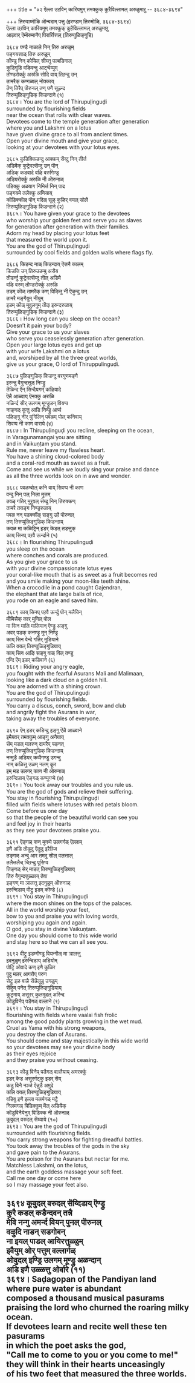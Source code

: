 +++
title = "०२ ऎल्ला उऱविन् कारियमुम् तमक्कुक् कुऱैविल्लामल् अरुळुमाऱु -- ३६८४-३६९४"

+++
तिरुवाय्मॊऴि ऒन्बदाम् पत्तु (इरण्डाम् तिरुमॊऴि, ३६८४-३६९४)  
ऎल्ला उऱविन् कारियमुम् तमक्कुक् कुऱैविल्लामल् अरुळुमाऱु  
आऴ्वार् ऎम्बॆरुमानैप् पिरार्त्तित्तल् (तिरुप्पुळिङ्गुडि)  

३६८४ पण्डै नाळाले निन् तिरु अरुळुम्  
पङ्गयत्ताळ् तिरु अरुळुम्  
कॊण्डु निन् कोयिल् सीय्त्तु पल्बडिगाल्  
कुडिगुडि वऴिवन्दु आट्चॆय्युम्  
तॊण्डरोर्क्कु अरुळि सोदि वाय् तिऱन्दु उन्  
तामरैक् कण्गळाल् नोक्काय्  
तॆण् तिरैप् पॊरुनल् तण् पणै सूऴ्न्द  
तिरुप्पुळिङ्गुडिक् किडन्दाने (१)  
३६८४। You are the lord of Thirupuḷinguḍi  
surrounded by flourishing fields  
near the ocean that rolls with clear waves.  
Devotees come to the temple generation after generation  
where you and Lakshmi on a lotus  
have given divine grace to all from ancient times.  
Open your divine mouth and give your grace,  
looking at your devotees with your lotus eyes.  

३६८५ कुडिक्किडन्दु आक्कम् सॆय्दु निन् तीर्त्त  
अडिमैक् कुट्रेवल्सॆय्दु उन् पॊन्  
अडिक् कडवादे वऴि वरुगिण्ड्र  
अडियरोर्क्कु अरुळि नी ऒरुनाळ्  
पडिक्कु अळवाग निमिर्त्त निन् पाद  
पङ्गयमे तलैक्कु अणियाय्  
कॊडिक्कॊळ् पॊन् मदिळ् सूऴ् कुळिर् वयल् सोलै  
तिरुप्पुळिङ्गुडिक् किडन्दाने (२)  
३६८५। You have given your grace to the devotees  
who worship your golden feet and serve you as slaves  
for generation after generation with their families.  
Adorn my head by placing your lotus feet  
that measured the world upon it.  
You are the god of Thirupuḷinguḍi  
surrounded by cool fields and golden walls where flags fly.  

३६८६ किडन्द नाळ् किडन्दाय् ऎत्तनै कालम्  
किडत्ति उन् तिरुउडम्बु असैय  
तॊडर्न्दु कुट्रेवल्सॆय्दु तॊल् अडिमै  
वऴि वरुम् तॊण्डरोर्क्कु अरुळि  
तडम् कॊळ् तामरैक् कण् विऴित्तु नी ऎऴुन्दु उन्  
तामरै मङ्गैयुम् नीयुम्  
इडम् कॊळ् मूवुलगुम् तॊऴ इरुन्दरुळाय्  
तिरुप्पुळिङ्गुडिक् किडन्दाने (३)  
३६८६। How long can you sleep on the ocean?  
Doesn’t it pain your body?  
Give your grace to us your slaves  
who serve you ceaselessly generation after generation.  
Open your large lotus eyes and get up  
with your wife Lakshmi on a lotus  
and, worshiped by all the three great worlds,  
give us your grace, O lord of Thiruppulinguḍi.  

३६८७ पुळिङ्गुडिक् किडन्दु वरगुणमङ्गै  
इरुन्दु वैगुन्दत्तुळ् निण्ड्रु  
तॆळिन्द ऎन् सिन्दैयगम् कऴियादे  
ऎन्नै आळ्वाय् ऎनक्कु अरुळि  
नळिर्न्द सीर् उलगम् मूण्ड्रुडन् वियप्प  
नाङ्गळ् कूत्तु आडि निण्ड्रु आर्प्प  
पळिङ्गु नीर् मुगिलिन् पवळम् पोल् कनिवाय्  
सिवप्प नी काण वाराये (४)  
३६८७। In Thirupuḷinguḍi you recline, sleeping on the ocean,  
in Varagunamangai you are sitting  
and in Vaikuṇṭam you stand.  
Rule me, never leave my flawless heart.  
You have a shining cloud-colored body  
and a coral-red mouth as sweet as a fruit.  
Come and see us while we loudly sing your praise and dance  
as all the three worlds look on in awe and wonder.  

३६८८ पवळम्बोल् कनि वाय् सिवप्प नी काण  
वन्दु निन् पल् निला मुत्तम्  
तवऴ् गतिर् मुऱुवल् सॆय्दु निन् तिरुक्कण्  
तामरै तयङ्ग निण्ड्ररुळाय्  
पवळ नन् पडर्क्कीऴ् सङ्गु उऱै पॊरुनल्  
तण् तिरुप्पुळिङ्गुडिक् किडन्दाय्  
कवळ मा कळिट्रिन् इडर् कॆडत् तडत्तुक्  
काय् सिनप् पऱवै ऊर्न्दाने (५)  
३६८८। In flourishing Thirupulinguḍi  
you sleep on the ocean  
where conches and corals are produced.  
As you give your grace to us  
with your divine compassionate lotus eyes  
your coral-like mouth that is as sweet as a fruit becomes red  
and you smile making your moon-like teeth shine.  
When a crocodile in a pond caught Gajendran,  
the elephant that ate large balls of rice,  
you rode on an eagle and saved him.  

३६८९ काय् सिनप् पऱवै ऊर्न्दु पॊन् मलैयिन्  
मीमिसैक् कार् मुगिल् पोल  
मा सिन मालि मालिमान् ऎण्ड्रु अङ्गु  
अवर् पडक् कनण्ड्रु मुन् निण्ड्र  
काय् सिन वेन्दे गतिर् मुडियाने  
कलि वयल् तिरुप्पुळिङ्गुडियाय्  
काय् सिन आऴि सङ्गु वाळ् विल् तण्डु  
एन्दि ऎम् इडर् कडिवाने (६)  
३६८९। Riding your angry eagle,  
you fought with the fearful Asurans Mali and Malimaan,  
looking like a dark cloud on a golden hill.  
You are adorned with a shining crown.  
You are the god of Thirupulinguḍi  
surrounded by flourishing fields.  
You carry a discus, conch, sword, bow and club  
and angrily fight the Asurans in war,  
taking away the troubles of everyone.  

३६९० ऎम् इडर् कडिन्दु इङ्गु ऎन्नै आळ्वाने  
इमैयवर् तमक्कुम् आङ्गु अनैयाय्  
सॆम् मडल् मलरुन् दामरैप् पऴनत्  
तण् तिरुप्पुळिङ्गुडिक् किडन्दाय्  
नम्मुडै अडियर् कव्वैगण्डु उगन्दु  
नाम् कळित्तु उळम् नलम् कूर  
इम् मड उलगर् काण नी ऒरुनाळ्  
इरुन्दिडाय् ऎङ्गळ् कण्मुगप्पे (७)  
३६९०। You took away our troubles and you rule us.  
You are the god of gods and relieve their suffering.  
You stay in flourishing Thirupuḷinguḍi  
filled with fields where lotuses with red petals bloom.  
Come before us one day  
so that the people of the beautiful world can see you  
and feel joy in their hearts  
as they see your devotees praise you.  

३६९१ ऎङ्गळ् कण् मुगप्पे उलगर्गळ् ऎल्लाम्  
इणै अडि तॊऴुदु ऎऴुदु इऱैञ्जि  
तङ्गळ् अन्बु आर तमदु सॊल् वलत्ताल्  
तलैत्तलैच् चिऱन्दु पूसिप्प  
तिङ्गळ् सेर् माडत् तिरुप्पुळिङ्गुडियाय्  
तिरु वैगुन्दत्तुळ्ळाय् तेवा  
इङ्गण् मा ञालत्तु इदनुळुम् ऒरुनाळ्  
इरुन्दिडाय् वीट्रु इडम् कॊण्डे (८)  
३६९१। You stay in Thirupuḷinguḍi  
where the moon shines on the tops of the palaces.  
All in the world worship your feet,  
bow to you and praise you with loving words,  
worshiping you again and again.  
O god, you stay in divine Vaikuṇṭam.  
One day you should come to this wide world  
and stay here so that we can all see you.  

३६९२ वीट्रु इडम्गॊण्डु वियन्गॊळ् मा ञालत्तु  
इदनुळुम् इरुन्दिडाय् अडियोम्  
पोट्रि ओवादे कण् इणै कुळिर  
पुदु मलर् आगत्तैप् परुग  
सेट्रु इळ वाळै सॆन्नॆलूडु उगळुम्  
सॆऴुम् पनैत् तिरुप्पुळिङ्गुडियाय्  
कूट्रमाय् असुरर् कुलमुदल् अरिन्द  
कॊडुविनैप् पडैगळ् वल्लाने (९)  
३६९२। You stay in Thirupuḷinguḍi  
flourishing with fields where vaalai fish frolic  
among the good paddy plants growing in the wet mud.  
Cruel as Yama with his strong weapons,  
you destroy the clan of Asurans.  
You should come and stay majestically in this wide world  
so your devotees may see your divine body  
as their eyes rejoice  
and they praise you without ceasing.  

३६९३ कॊडु विनैप् पडैगळ् वल्लैयाय् अमरर्क्कु  
इडर् कॆड असुरर्गट्कु इडर् सॆय्  
कडु विनै नञ्जे ऎन्नुडै अमुदे  
कलि वयल् तिरुप्पुळिङ्गुडियाय्  
वडिवु इणै इल्ला मलर्मगळ् मट्रै  
निलमगळ् पिडिक्कुम् मॆल् अडियैक्  
कॊडुविनैयेनुम् पिडिक्क नी ऒरुनाळ्  
कूवुदल् वरुदल् सॆय्याये (१०)  
३६९३। You are the god of Thirupuḷinguḍi  
surrounded with flourishing fields.  
You carry strong weapons for fighting dreadful battles.  
You took away the troubles of the gods in the sky  
and gave pain to the Asurans.  
You are poison for the Asurans but nectar for me.  
Matchless Lakshmi, on the lotus,  
and the earth goddess massage your soft feet.  
Call me one day or come here  
so I may massage your feet also.  

३६९४ कूवुदल् वरुदल् सॆय्दिडाय् ऎण्ड्रु  
कुरै कडल् कडैन्दवन् तन्नै  
मेवि नन्गु अमर्न्द वियन् पुनल् पॊरुनल्  
वऴुदि नाडन् सडगोबन्  
ना इयल् पाडल् आयिरत्तुळ्ळुम्  
इवैयुम् ओर् पत्तुम् वल्लार्गळ्  
ओवुदल् इण्ड्रि उलगम् मूण्ड्रु अळन्दान्  
अडि इणै उळ्ळत्तु ओर्वारे (११)  
३६९४। Saḍagopan of the Pandiyan land  
where pure water is abundant  
composed a thousand musical pasurams  
praising the lord who churned the roaring milky ocean.  
If devotees learn and recite well these ten pasurams  
in which the poet asks the god,  
"Call me to come to you or you come to me!"  
they will think in their hearts unceasingly  
of his two feet that measured the three worlds.  
-----------  


